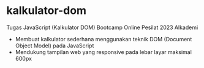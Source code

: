 # kalkulator-dom
Tugas JavaScript (Kalkulator DOM) Bootcamp Online Pesilat 2023 Alkademi

- Membuat kalkulator sederhana menggunakan teknik DOM (Document Object Model) pada JavaScript
- Mendukung tampilan web yang responsive pada lebar layar maksimal 600px
